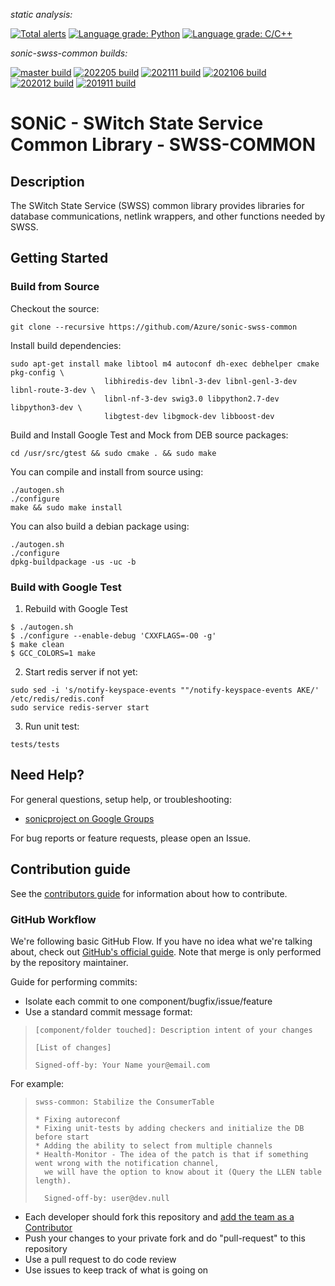 *static analysis:*

[![Total alerts](https://img.shields.io/lgtm/alerts/g/Azure/sonic-swss-common.svg?logo=lgtm&logoWidth=18)](https://lgtm.com/projects/g/Azure/sonic-swss-common/alerts/)
[![Language grade: Python](https://img.shields.io/lgtm/grade/python/g/Azure/sonic-swss-common.svg?logo=lgtm&logoWidth=18)](https://lgtm.com/projects/g/Azure/sonic-swss-common/context:python)
[![Language grade: C/C++](https://img.shields.io/lgtm/grade/cpp/g/Azure/sonic-swss-common.svg?logo=lgtm&logoWidth=18)](https://lgtm.com/projects/g/Azure/sonic-swss-common/context:cpp)

*sonic-swss-common builds:*

[![master build](https://dev.azure.com/mssonic/build/_apis/build/status/Azure.sonic-swss-common?branchName=master&label=master)](https://dev.azure.com/mssonic/build/_build/latest?definitionId=9&branchName=master)
[![202205 build](https://dev.azure.com/mssonic/build/_apis/build/status/Azure.sonic-swss-common?branchName=202205&label=202205)](https://dev.azure.com/mssonic/build/_build/latest?definitionId=9&branchName=202205)
[![202111 build](https://dev.azure.com/mssonic/build/_apis/build/status/Azure.sonic-swss-common?branchName=202111&label=202111)](https://dev.azure.com/mssonic/build/_build/latest?definitionId=9&branchName=202111)
[![202106 build](https://dev.azure.com/mssonic/build/_apis/build/status/Azure.sonic-swss-common?branchName=202106&label=202106)](https://dev.azure.com/mssonic/build/_build/latest?definitionId=9&branchName=202106)
[![202012 build](https://dev.azure.com/mssonic/build/_apis/build/status/Azure.sonic-swss-common?branchName=202012&label=202012)](https://dev.azure.com/mssonic/build/_build/latest?definitionId=9&branchName=202012)
[![201911 build](https://dev.azure.com/mssonic/build/_apis/build/status/Azure.sonic-swss-common?branchName=201911&label=201911)](https://dev.azure.com/mssonic/build/_build/latest?definitionId=9&branchName=201911)

# SONiC - SWitch State Service Common Library - SWSS-COMMON

## Description
The SWitch State Service (SWSS) common library provides libraries for database communications, netlink wrappers, and other functions needed by SWSS.

## Getting Started

### Build from Source

Checkout the source:

    git clone --recursive https://github.com/Azure/sonic-swss-common


Install build dependencies:

    sudo apt-get install make libtool m4 autoconf dh-exec debhelper cmake pkg-config \
                         libhiredis-dev libnl-3-dev libnl-genl-3-dev libnl-route-3-dev \
                         libnl-nf-3-dev swig3.0 libpython2.7-dev libpython3-dev \
                         libgtest-dev libgmock-dev libboost-dev

Build and Install Google Test and Mock from DEB source packages:

    cd /usr/src/gtest && sudo cmake . && sudo make

You can compile and install from source using:

    ./autogen.sh
    ./configure
    make && sudo make install

You can also build a debian package using:

    ./autogen.sh
    ./configure
    dpkg-buildpackage -us -uc -b

### Build with Google Test
1. Rebuild with Google Test
```
$ ./autogen.sh
$ ./configure --enable-debug 'CXXFLAGS=-O0 -g'
$ make clean
$ GCC_COLORS=1 make
```

2. Start redis server if not yet:
```
sudo sed -i 's/notify-keyspace-events ""/notify-keyspace-events AKE/' /etc/redis/redis.conf
sudo service redis-server start
```

3. Run unit test:
```
tests/tests
```

## Need Help?

For general questions, setup help, or troubleshooting:
- [sonicproject on Google Groups](https://groups.google.com/d/forum/sonicproject)

For bug reports or feature requests, please open an Issue.

## Contribution guide

See the [contributors guide](https://github.com/Azure/SONiC/blob/gh-pages/CONTRIBUTING.md) for information about how to contribute.

### GitHub Workflow

We're following basic GitHub Flow. If you have no idea what we're talking about, check out [GitHub's official guide](https://guides.github.com/introduction/flow/). Note that merge is only performed by the repository maintainer.

Guide for performing commits:

* Isolate each commit to one component/bugfix/issue/feature
* Use a standard commit message format:

>     [component/folder touched]: Description intent of your changes
>
>     [List of changes]
>
> 	  Signed-off-by: Your Name your@email.com

For example:

>     swss-common: Stabilize the ConsumerTable
>
>     * Fixing autoreconf
>     * Fixing unit-tests by adding checkers and initialize the DB before start
>     * Adding the ability to select from multiple channels
>     * Health-Monitor - The idea of the patch is that if something went wrong with the notification channel,
>       we will have the option to know about it (Query the LLEN table length).
>
>       Signed-off-by: user@dev.null


* Each developer should fork this repository and [add the team as a Contributor](https://help.github.com/articles/adding-collaborators-to-a-personal-repository)
* Push your changes to your private fork and do "pull-request" to this repository
* Use a pull request to do code review
* Use issues to keep track of what is going on

